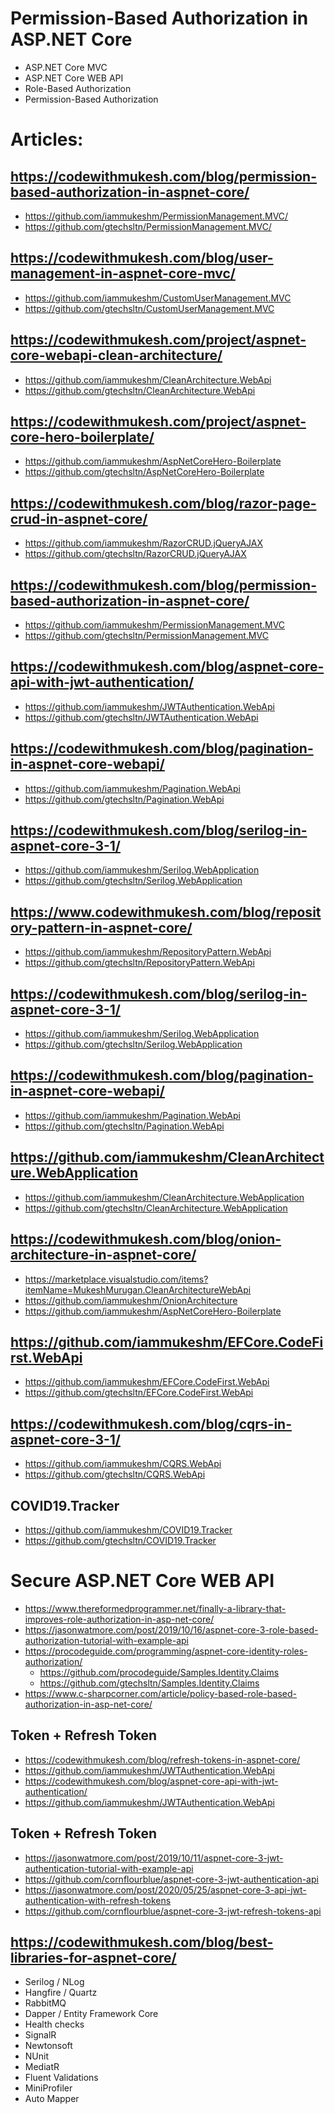 # Permission-Based Authorization in ASP.NET Core
+ ASP.NET Core MVC
+ ASP.NET Core WEB API
+ Role-Based Authorization
+ Permission-Based Authorization

# Articles:

## https://codewithmukesh.com/blog/permission-based-authorization-in-aspnet-core/
+ https://github.com/iammukeshm/PermissionManagement.MVC/
+ https://github.com/gtechsltn/PermissionManagement.MVC/

## https://codewithmukesh.com/blog/user-management-in-aspnet-core-mvc/
+ https://github.com/iammukeshm/CustomUserManagement.MVC
+ https://github.com/gtechsltn/CustomUserManagement.MVC

## https://codewithmukesh.com/project/aspnet-core-webapi-clean-architecture/
+ https://github.com/iammukeshm/CleanArchitecture.WebApi
+ https://github.com/gtechsltn/CleanArchitecture.WebApi

## https://codewithmukesh.com/project/aspnet-core-hero-boilerplate/
+ https://github.com/iammukeshm/AspNetCoreHero-Boilerplate
+ https://github.com/gtechsltn/AspNetCoreHero-Boilerplate

## https://codewithmukesh.com/blog/razor-page-crud-in-aspnet-core/
+ https://github.com/iammukeshm/RazorCRUD.jQueryAJAX
+ https://github.com/gtechsltn/RazorCRUD.jQueryAJAX

## https://codewithmukesh.com/blog/permission-based-authorization-in-aspnet-core/
+ https://github.com/iammukeshm/PermissionManagement.MVC
+ https://github.com/gtechsltn/PermissionManagement.MVC

## https://codewithmukesh.com/blog/aspnet-core-api-with-jwt-authentication/
+ https://github.com/iammukeshm/JWTAuthentication.WebApi
+ https://github.com/gtechsltn/JWTAuthentication.WebApi

## https://codewithmukesh.com/blog/pagination-in-aspnet-core-webapi/
+ https://github.com/iammukeshm/Pagination.WebApi
+ https://github.com/gtechsltn/Pagination.WebApi

## https://codewithmukesh.com/blog/serilog-in-aspnet-core-3-1/
+ https://github.com/iammukeshm/Serilog.WebApplication
+ https://github.com/gtechsltn/Serilog.WebApplication

## https://www.codewithmukesh.com/blog/repository-pattern-in-aspnet-core/
+ https://github.com/iammukeshm/RepositoryPattern.WebApi
+ https://github.com/gtechsltn/RepositoryPattern.WebApi

## https://codewithmukesh.com/blog/serilog-in-aspnet-core-3-1/
+ https://github.com/iammukeshm/Serilog.WebApplication
+ https://github.com/gtechsltn/Serilog.WebApplication

## https://codewithmukesh.com/blog/pagination-in-aspnet-core-webapi/
+ https://github.com/iammukeshm/Pagination.WebApi
+ https://github.com/gtechsltn/Pagination.WebApi

## https://github.com/iammukeshm/CleanArchitecture.WebApplication
+ https://github.com/iammukeshm/CleanArchitecture.WebApplication
+ https://github.com/gtechsltn/CleanArchitecture.WebApplication

## https://codewithmukesh.com/blog/onion-architecture-in-aspnet-core/
+ https://marketplace.visualstudio.com/items?itemName=MukeshMurugan.CleanArchitectureWebApi
+ https://github.com/iammukeshm/OnionArchitecture
+ https://github.com/iammukeshm/AspNetCoreHero-Boilerplate

## https://github.com/iammukeshm/EFCore.CodeFirst.WebApi
+ https://github.com/iammukeshm/EFCore.CodeFirst.WebApi
+ https://github.com/gtechsltn/EFCore.CodeFirst.WebApi

## https://codewithmukesh.com/blog/cqrs-in-aspnet-core-3-1/
+ https://github.com/iammukeshm/CQRS.WebApi
+ https://github.com/gtechsltn/CQRS.WebApi

## COVID19.Tracker
+ https://github.com/iammukeshm/COVID19.Tracker
+ https://github.com/gtechsltn/COVID19.Tracker

# Secure ASP.NET Core WEB API
+ https://www.thereformedprogrammer.net/finally-a-library-that-improves-role-authorization-in-asp-net-core/
+ https://jasonwatmore.com/post/2019/10/16/aspnet-core-3-role-based-authorization-tutorial-with-example-api
+ https://procodeguide.com/programming/aspnet-core-identity-roles-authorization/
  + https://github.com/procodeguide/Samples.Identity.Claims
  + https://github.com/gtechsltn/Samples.Identity.Claims
+ https://www.c-sharpcorner.com/article/policy-based-role-based-authorization-in-asp-net-core/

## Token + Refresh Token
+ https://codewithmukesh.com/blog/refresh-tokens-in-aspnet-core/
+ https://github.com/iammukeshm/JWTAuthentication.WebApi
+ https://codewithmukesh.com/blog/aspnet-core-api-with-jwt-authentication/
+ https://github.com/iammukeshm/JWTAuthentication.WebApi

## Token + Refresh Token
+ https://jasonwatmore.com/post/2019/10/11/aspnet-core-3-jwt-authentication-tutorial-with-example-api
+ https://github.com/cornflourblue/aspnet-core-3-jwt-authentication-api
+ https://jasonwatmore.com/post/2020/05/25/aspnet-core-3-api-jwt-authentication-with-refresh-tokens
+ https://github.com/cornflourblue/aspnet-core-3-jwt-refresh-tokens-api

## https://codewithmukesh.com/blog/best-libraries-for-aspnet-core/
+ Serilog / NLog
+ Hangfire / Quartz
+ RabbitMQ
+ Dapper / Entity Framework Core
+ Health checks
+ SignalR
+ Newtonsoft
+ NUnit
+ MediatR
+ Fluent Validations
+ MiniProfiler
+ Auto Mapper
